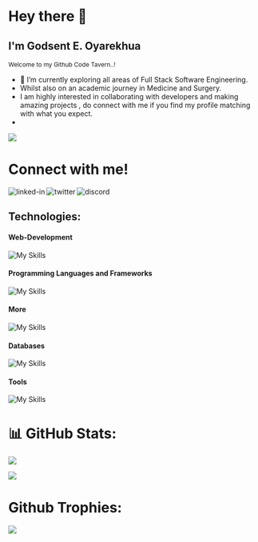 # Hey there 👋

## I'm Godsent E. Oyarekhua
<small style='font-size:12px;'>Welcome to my Github Code Tavern..!</small>

- 🔭 I’m currently exploring all areas of Full Stack Software Engineering.
- Whilst also on an academic journey in Medicine and Surgery.  
- I am highly interested in collaborating with developers and making amazing projects , do connect with me if you find my profile matching with what you expect.<br/>
- 

![](https://komarev.com/ghpvc/?username=Eh1z&color=blueviolet&plastic)

<h1>Connect with me!</h1>
<a href=https://www.linkedin.com/in/godsentehiz/><img align="left" alt="linked-in" src="https://img.shields.io/badge/linkedin-%230077B5.svg?&style=for-the-badge&logo=linkedin&logoColor=white" /></a>
<a href=https://twitter.com/GodsentEhiz><img align="left" alt="twitter" src="https://img.shields.io/badge/twitter-%231DA1F2.svg?&style=for-the-badge&logo=twitter&logoColor=white" /></a>
<a href=https://discord.com/users/Eh1z#7745><img align="left" alt="discord" src="https://img.shields.io/badge/Discord-7289DA?style=for-the-badge&logo=discord&logoColor=white" /></a>  
<br>

## Technologies:

#### Web-Development
![My Skills](https://skillicons.dev/icons?i=html,css,js,bootstrap,tailwindcss,jquery,react,webflow,wordpress)

#### Programming Languages and Frameworks
![My Skills](https://skillicons.dev/icons?i=c,py,flask,bash,nextjs,vite,nodejs)

#### More
![My Skills](https://skillicons.dev/icons?i=linux,regex,sass,firebase,netlify,vim,emacs,)

#### Databases
![My Skills](https://skillicons.dev/icons?i=mysql,mongodb,postgresql)

#### Tools
![My Skills](https://skillicons.dev/icons?i=vscode,git,github,ai,ps,blender,figma)


# 📊 GitHub Stats:
![](https://github-readme-streak-stats.herokuapp.com/?user=Eh1z&border_radius=5&hide_border=false)<br/>

![](https://github-readme-stats.vercel.app/api/top-langs/?username=Eh1z&hide_border=false&include_all_commits=true&count_private=true&layout=compact)
# Github Trophies:
![](https://github-profile-trophy.vercel.app/?username=Eh1z&no-frame=false&no-bg=true&margin-w=4)
